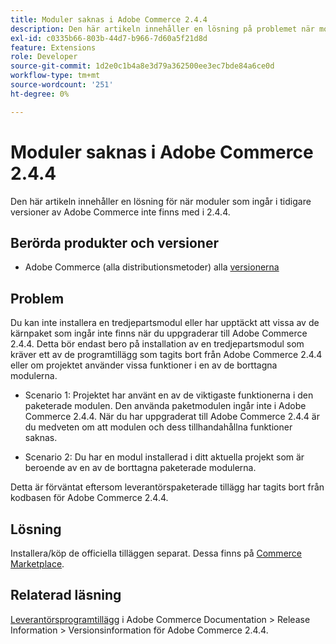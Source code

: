 ```yaml
---
title: Moduler saknas i Adobe Commerce 2.4.4
description: Den här artikeln innehåller en lösning på problemet när moduler som ingår i tidigare versioner av Adobe Commerce inte finns med i 2.4.4.
exl-id: c0335b66-803b-44d7-b966-7d60a5f21d8d
feature: Extensions
role: Developer
source-git-commit: 1d2e0c1b4a8e3d79a362500ee3ec7bde84a6ce0d
workflow-type: tm+mt
source-wordcount: '251'
ht-degree: 0%

---
```


# Moduler saknas i Adobe Commerce 2.4.4

Den här artikeln innehåller en lösning för när moduler som ingår i tidigare versioner av Adobe Commerce inte finns med i 2.4.4.

## Berörda produkter och versioner

* Adobe Commerce (alla distributionsmetoder) alla  [versionerna](https://www.adobe.com/content/dam/cc/en/legal/terms/enterprise/pdfs/Adobe-Commerce-Software-Lifecycle-Policy.pdf)

## Problem

Du kan inte installera en tredjepartsmodul eller har upptäckt att vissa av de kärnpaket som ingår inte finns när du uppgraderar till Adobe Commerce 2.4.4. Detta bör endast bero på installation av en tredjepartsmodul som kräver ett av de programtillägg som tagits bort från Adobe Commerce 2.4.4 eller om projektet använder vissa funktioner i en av de borttagna modulerna.

* Scenario 1: Projektet har använt en av de viktigaste funktionerna i den paketerade modulen. Den använda paketmodulen ingår inte i Adobe Commerce 2.4.4. När du har uppgraderat till Adobe Commerce 2.4.4 är du medveten om att modulen och dess tillhandahållna funktioner saknas.

* Scenario 2: Du har en modul installerad i ditt aktuella projekt som är beroende av en av de borttagna paketerade modulerna.

Detta är förväntat eftersom leverantörspaketerade tillägg har tagits bort från kodbasen för Adobe Commerce 2.4.4.

## Lösning

Installera/köp de officiella tilläggen separat. Dessa finns på [Commerce Marketplace](https://marketplace.magento.com/extensions.html).

## Relaterad läsning

[Leverantörsprogramtillägg](https://experienceleague.adobe.com/docs/commerce-operations/release/notes/adobe-commerce/2-4-4.html?#vendor-bundled-extensions) i Adobe Commerce Documentation > Release Information > Versionsinformation för Adobe Commerce 2.4.4.
